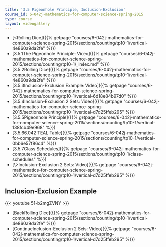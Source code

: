 ```yaml
---
title: '3.5 Pigeonhole Principle, Inclusion-Exclusion'
course_id: 6-042j-mathematics-for-computer-science-spring-2015
type: course
layout: videogallery
---
```

*   [<Rolling Dice]({{% getpage "courses/6-042j-mathematics-for-computer-science-spring-2015/sections/counting/tp10-1/vertical-4e860a9da2fe" %}})
*   [3.5.1The Pigeonhole Principle: Video]({{% getpage "courses/6-042j-mathematics-for-computer-science-spring-2015/sections/counting/tp10-1/_index.md" %}})
*   [3.5.2Rolling Dice]({{% getpage "courses/6-042j-mathematics-for-computer-science-spring-2015/sections/counting/tp10-1/vertical-4e860a9da2fe" %}})
*   [3.5.3Inclusion-Exclusion Example: Video]({{% getpage "courses/6-042j-mathematics-for-computer-science-spring-2015/sections/counting/tp10-1/vertical-6d18e84b97d0" %}})
*   [3.5.4Inclusion-Exclusion 2 Sets: Video]({{% getpage "courses/6-042j-mathematics-for-computer-science-spring-2015/sections/counting/tp10-1/vertical-d7d25ffeb295" %}})
*   [3.5.5Pigeonhole Principle]({{% getpage "courses/6-042j-mathematics-for-computer-science-spring-2015/sections/counting/tp10-1/vertical-138fcb49e968" %}})
*   [3.5.66.042 TEAL Table]({{% getpage "courses/6-042j-mathematics-for-computer-science-spring-2015/sections/counting/tp10-1/vertical-0bb6e57f86c4" %}})
*   [3.5.7Class Schedules]({{% getpage "courses/6-042j-mathematics-for-computer-science-spring-2015/sections/counting/tp10-1/class-schedules" %}})
*   [\\>Inclusion-Exclusion 2 Sets: Video]({{% getpage "courses/6-042j-mathematics-for-computer-science-spring-2015/sections/counting/tp10-1/vertical-d7d25ffeb295" %}})

Inclusion-Exclusion Example
---------------------------

{{< youtube 51-b2mgZVNY >}}

*   [BackRolling Dice]({{% getpage "courses/6-042j-mathematics-for-computer-science-spring-2015/sections/counting/tp10-1/vertical-4e860a9da2fe" %}})
*   [ContinueInclusion-Exclusion 2 Sets: Video]({{% getpage "courses/6-042j-mathematics-for-computer-science-spring-2015/sections/counting/tp10-1/vertical-d7d25ffeb295" %}})